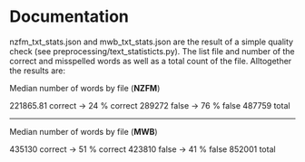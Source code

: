 # Documentation

nzfm\_txt\_stats.json and mwb\_txt\_stats.json are the result of a simple quality check (see preprocessing/text_statisticts.py). The list file and number of the correct and misspelled words as well as a total count of the file. Alltogether the results are:

Median number of words by file (**NZFM**)

221865.81 correct -> 24 % correct 
289272 false -> 76 % false
487759 total

------------------------
Median number of words by file (**MWB**)

435130 correct -> 51 % correct
423810 false -> 41 % false
852001 total

